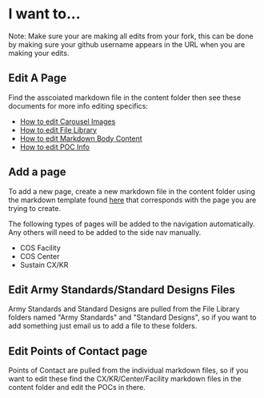 # I want to...

Note: Make sure your are making all edits from your fork, this can be done by making sure your github username appears in the URL when you are making your edits.

## Edit A Page

Find the asscoiated markdown file in the content folder then see these documents for more info editing specifics:

- [How to edit Carousel Images](./edit-carousel-images.md)
- [How to edit File Library](./edit-file-library.md)
- [How to edit Markdown Body Content](./edit-body-markdown.md)
- [How to edit POC Info](./edit-poc-info.md)

## Add a page

To add a new page, create a new markdown file in the content folder using the markdown template found [here](./markdown-templates.md) that corresponds with the page you are trying to create.

The following types of pages will be added to the navigation automatically. Any others will need to be added to the side nav manually.

- COS Facility
- COS Center
- Sustain CX/KR

## Edit Army Standards/Standard Designs Files

Army Standards and Standard Designs are pulled from the File Library folders named "Army Standards" and "Standard Designs", so if you want to add something just email us to add a file to these folders.

## Edit Points of Contact page

Points of Contact are pulled from the individual markdown files, so if you want to edit these find the CX/KR/Center/Facility markdown files in the content folder and edit the POCs in there.
